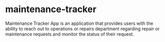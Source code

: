 # maintenance-tracker
Maintenance Tracker App is an application that provides users with the ability to reach out to operations or repairs department regarding repair or maintenance requests and monitor the status of their request.

